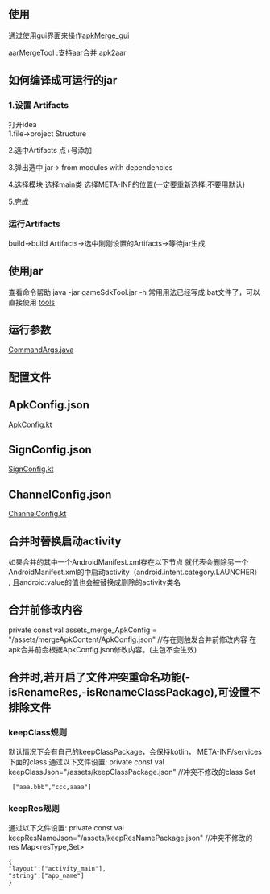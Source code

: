 
## 使用
通过使用gui界面来操作[apkMerge_gui](https://github.com/ming123aaa/apkMerge_gui)

[aarMergeTool](https://github.com/ming123aaa/aarMergeTool) :支持aar合并,apk2aar
## 如何编译成可运行的jar
### 1.设置 Artifacts
打开idea  
1.file->project Structure

2.选中Artifacts  点+号添加

3.弹出选中 jar-> from modules with dependencies

4.选择模块 选择main类  选择META-INF的位置(一定要重新选择,不要用默认)

5.完成

### 运行Artifacts
build->build Artifacts->选中刚刚设置的Artifacts->等待jar生成




## 使用jar
查看命令帮助
java -jar gameSdkTool.jar -h
常用用法已经写成.bat文件了，可以直接使用 [tools](tools)


## 运行参数
[CommandArgs.java](src/main/java/com/oh/gameSdkTool/CommandArgs.java)


## 配置文件

## ApkConfig.json
[ApkConfig.kt](src/main/java/com/oh/gameSdkTool/bean/ApkConfig.kt)


## SignConfig.json
[SignConfig.kt](src/main/java/com/oh/gameSdkTool/bean/SignConfig.kt)

## ChannelConfig.json
[ChannelConfig.kt](src/main/java/com/oh/gameSdkTool/bean/ChannelConfig.kt)


## 合并时替换启动activity
如果合并的其中一个AndroidManifest.xml存在以下节点
 <meta-data
android:name="Launcher_Activity_Name"
android:value="" />
就代表会删除另一个AndroidManifest.xml的中启动activity（android.intent.category.LAUNCHER） , 且android:value的值也会被替换成删除的activity类名


## 合并前修改内容

private const val assets_merge_ApkConfig = "/assets/mergeApkContent/ApkConfig.json" //存在则触发合并前修改内容
在apk合并前会根据ApkConfig.json修改内容。(主包不会生效)

## 合并时,若开启了文件冲突重命名功能(-isRenameRes,-isRenameClassPackage),可设置不排除文件

### keepClass规则
默认情况下会有自己的keepClassPackage，会保持kotlin， META-INF/services下面的class
通过以下文件设置:
private const val keepClassJson="/assets/keepClassPackage.json"  //冲突不修改的class  Set<String>
```
 ["aaa.bbb","ccc,aaaa"]

```
### keepRes规则
通过以下文件设置:
private const val keepResNameJson="/assets/keepResNamePackage.json" //冲突不修改的res  Map<resType,Set<name>>
```
{
"layout":["activity_main"],
"string":["app_name"]
}
```
